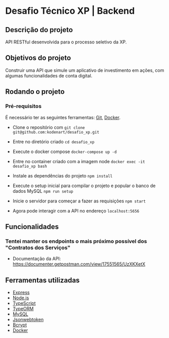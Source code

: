 # Desafio Técnico XP | Backend

## Descrição do projeto
API RESTful desenvolvida para o processo seletivo da XP.

## Objetivos do projeto
Construir uma API que simule um aplicativo de investimento em ações, com algumas
funcionalidades de conta digital.

## Rodando o projeto

### Pré-requisitos

É necessário ter as seguintes ferramentas:
[Git](https://git-scm.com), [Docker](https://www.docker.com/).

  
  - Clone o repositório com `git clone git@github.com:kodenart/desafio_xp.git`
  
  - Entre no diretório criado `cd desafio_xp`
  
  - Execute o docker compose `docker-compose up -d`
  
  - Entre no container criado com a imagem node `docker exec -it desafio_xp bash`

  - Instale as dependências do projeto `npm install`

  - Execute o setup inicial para compilar o projeto e popular o banco de dados MySQL `npm run setup`

  - Inicie o servidor para começar a fazer as requisições `npm start`

  - Agora pode interagir com a API no endereço `localhost:5656`

## Funcionalidades

### Tentei manter os endpoints o mais próximo possível dos "Contratos dos Serviços"

* Documentação da API: https://documenter.getpostman.com/view/17551565/UzXKXetX



## Ferramentas utilizadas 

- [Express](https://expressjs.com/pt-br/)
- [Node.js](https://nodejs.org/en/)
- [TypeScript](https://www.typescriptlang.org/)
- [TypeORM](https://www.typeorm.io/)
- [MySQL](https://www.mysql.com/)
- [Jsonwebtoken](https://www.npmjs.com/package/jsonwebtoken)
- [Bcrypt](https://www.npmjs.com/package/bcrypt)
- [Docker](https://www.docker.com/)
